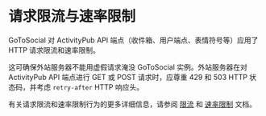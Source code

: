 # 请求限流与速率限制

GoToSocial 对 ActivityPub API 端点（收件箱、用户端点、表情符号等）应用了 HTTP 请求限流和速率限制。

这可确保外站服务器不能用虚假请求淹没 GoToSocial 实例。外站服务器在对 ActivityPub API 端点进行 GET 或 POST 请求时，应尊重 429 和 503 HTTP 状态码，并考虑 `retry-after` HTTP 响应头。

有关请求限流和速率限制行为的更多详细信息，请参阅 [限流](../api/throttling.md) 和 [速率限制](../api/ratelimiting.md) 文档。

